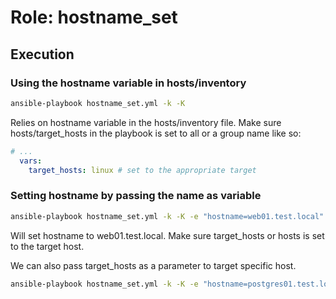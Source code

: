 # Role: hostname_set
## Execution 
### Using the hostname variable in hosts/inventory
```bash
ansible-playbook hostname_set.yml -k -K
```

Relies on hostname variable in the hosts/inventory file.  Make sure hosts/target_hosts in the playbook is set to all or a group name like so:

```yaml
# ...
  vars:
    target_hosts: linux # set to the appropriate target
```

### Setting hostname by passing the name as variable
```bash
ansible-playbook hostname_set.yml -k -K -e "hostname=web01.test.local"
```

Will set hostname to web01.test.local.  Make sure target_hosts or hosts is set to the target host.

We can also pass target_hosts as a parameter to target specific host.

```bash
ansible-playbook hostname_set.yml -k -K -e "hostname=postgres01.test.local" -e "target_hosts=rocky9-db"
```
